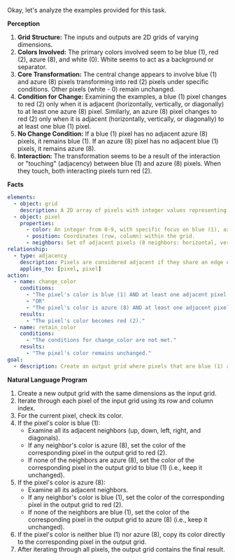 Okay, let's analyze the examples provided for this task.

**Perception**

1.  **Grid Structure:** The inputs and outputs are 2D grids of varying dimensions.
2.  **Colors Involved:** The primary colors involved seem to be blue (1), red (2), azure (8), and white (0). White seems to act as a background or separator.
3.  **Core Transformation:** The central change appears to involve blue (1) and azure (8) pixels transforming into red (2) pixels under specific conditions. Other pixels (white - 0) remain unchanged.
4.  **Condition for Change:** Examining the examples, a blue (1) pixel changes to red (2) only when it is adjacent (horizontally, vertically, or diagonally) to at least one azure (8) pixel. Similarly, an azure (8) pixel changes to red (2) only when it is adjacent (horizontally, vertically, or diagonally) to at least one blue (1) pixel.
5.  **No Change Condition:** If a blue (1) pixel has no adjacent azure (8) pixels, it remains blue (1). If an azure (8) pixel has no adjacent blue (1) pixels, it remains azure (8).
6.  **Interaction:** The transformation seems to be a result of the interaction or "touching" (adjacency) between blue (1) and azure (8) pixels. When they touch, both interacting pixels turn red (2).

**Facts**


```yaml
elements:
  - object: grid
    description: A 2D array of pixels with integer values representing colors.
  - object: pixel
    properties:
      - color: An integer from 0-9, with specific focus on blue (1), azure (8), red (2), and white (0).
      - position: Coordinates (row, column) within the grid.
      - neighbors: Set of adjacent pixels (8 neighbors: horizontal, vertical, diagonal).
relationship:
  - type: adjacency
    description: Pixels are considered adjacent if they share an edge or a corner.
    applies_to: [pixel, pixel]
action:
  - name: change_color
    conditions:
      - "The pixel's color is blue (1) AND at least one adjacent pixel's color is azure (8)."
      - "OR"
      - "The pixel's color is azure (8) AND at least one adjacent pixel's color is blue (1)."
    results:
      - "The pixel's color becomes red (2)."
  - name: retain_color
    conditions:
      - "The conditions for change_color are not met."
    results:
      - "The pixel's color remains unchanged."
goal:
  - description: Create an output grid where pixels that are blue (1) and adjacent to azure (8), or azure (8) and adjacent to blue (1), are changed to red (2), while all other pixels keep their original color.

```


**Natural Language Program**

1.  Create a new output grid with the same dimensions as the input grid.
2.  Iterate through each pixel of the input grid using its row and column index.
3.  For the current pixel, check its color.
4.  If the pixel's color is blue (1):
    *   Examine all its adjacent neighbors (up, down, left, right, and diagonals).
    *   If any neighbor's color is azure (8), set the color of the corresponding pixel in the output grid to red (2).
    *   If none of the neighbors are azure (8), set the color of the corresponding pixel in the output grid to blue (1) (i.e., keep it unchanged).
5.  If the pixel's color is azure (8):
    *   Examine all its adjacent neighbors.
    *   If any neighbor's color is blue (1), set the color of the corresponding pixel in the output grid to red (2).
    *   If none of the neighbors are blue (1), set the color of the corresponding pixel in the output grid to azure (8) (i.e., keep it unchanged).
6.  If the pixel's color is neither blue (1) nor azure (8), copy its color directly to the corresponding pixel in the output grid.
7.  After iterating through all pixels, the output grid contains the final result.